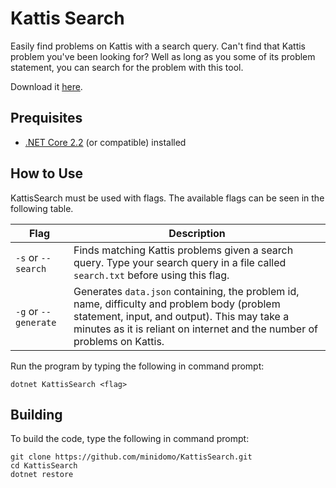 # Kattis Search
Easily find problems on Kattis with a search query. Can't find that Kattis problem you've been looking for? Well as long as you some of its problem statement, you can search for the problem with this tool.

Download it [here](https://github.com/minidomo/KattisSearch/releases/tag/v0.1.0).

## Prequisites
- [.NET Core 2.2](https://dotnet.microsoft.com/download) (or compatible) installed

## How to Use
KattisSearch must be used with flags.
The available flags can be seen in the following table.

| Flag | Description |
| - | - |
| `-s` or `--search` | Finds matching Kattis problems given a search query. Type your search query in a file called `search.txt` before using this flag. |
| `-g` or `--generate` | Generates `data.json` containing, the problem id, name, difficulty and problem body (problem statement, input, and output). This may take a minutes as it is reliant on internet and the number of problems on Kattis. |

Run the program by typing the following in command prompt:
```shell
dotnet KattisSearch <flag>
```

## Building
To build the code, type the following in command prompt:
```shell
git clone https://github.com/minidomo/KattisSearch.git
cd KattisSearch
dotnet restore
```